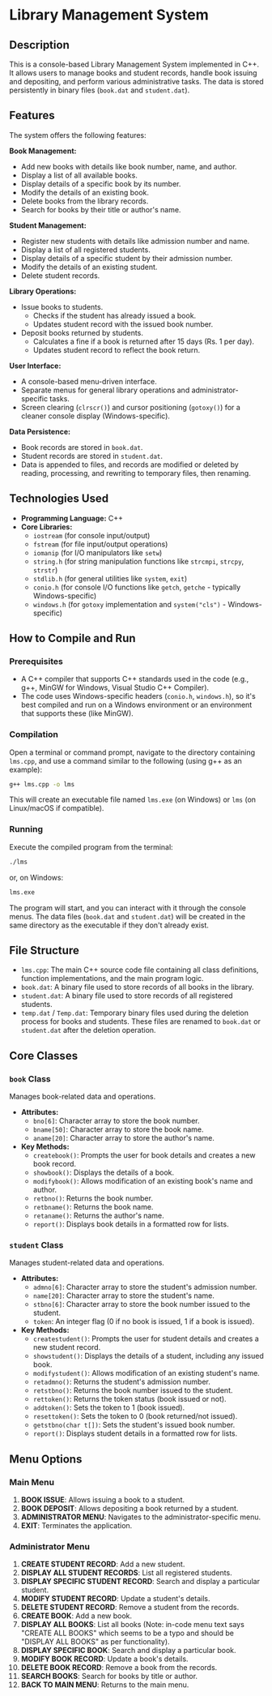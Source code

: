 # Library Management System

## Description

This is a console-based Library Management System implemented in C++. It allows users to manage books and student records, handle book issuing and depositing, and perform various administrative tasks. The data is stored persistently in binary files (`book.dat` and `student.dat`).

## Features

The system offers the following features:

**Book Management:**

- Add new books with details like book number, name, and author.
- Display a list of all available books.
- Display details of a specific book by its number.
- Modify the details of an existing book.
- Delete books from the library records.
- Search for books by their title or author's name.

**Student Management:**

- Register new students with details like admission number and name.
- Display a list of all registered students.
- Display details of a specific student by their admission number.
- Modify the details of an existing student.
- Delete student records.

**Library Operations:**

- Issue books to students.
  - Checks if the student has already issued a book.
  - Updates student record with the issued book number.
- Deposit books returned by students.
  - Calculates a fine if a book is returned after 15 days (Rs. 1 per day).
  - Updates student record to reflect the book return.

**User Interface:**

- A console-based menu-driven interface.
- Separate menus for general library operations and administrator-specific tasks.
- Screen clearing (`clrscr()`) and cursor positioning (`gotoxy()`) for a cleaner console display (Windows-specific).

**Data Persistence:**

- Book records are stored in `book.dat`.
- Student records are stored in `student.dat`.
- Data is appended to files, and records are modified or deleted by reading, processing, and rewriting to temporary files, then renaming.

## Technologies Used

- **Programming Language:** C++
- **Core Libraries:**
  - `iostream` (for console input/output)
  - `fstream` (for file input/output operations)
  - `iomanip` (for I/O manipulators like `setw`)
  - `string.h` (for string manipulation functions like `strcmpi`, `strcpy`, `strstr`)
  - `stdlib.h` (for general utilities like `system`, `exit`)
  - `conio.h` (for console I/O functions like `getch`, `getche` - typically Windows-specific)
  - `windows.h` (for `gotoxy` implementation and `system("cls")` - Windows-specific)

## How to Compile and Run

### Prerequisites

- A C++ compiler that supports C++ standards used in the code (e.g., g++, MinGW for Windows, Visual Studio C++ Compiler).
- The code uses Windows-specific headers (`conio.h`, `windows.h`), so it's best compiled and run on a Windows environment or an environment that supports these (like MinGW).

### Compilation

Open a terminal or command prompt, navigate to the directory containing `lms.cpp`, and use a command similar to the following (using g++ as an example):

```sh
g++ lms.cpp -o lms
```

This will create an executable file named `lms.exe` (on Windows) or `lms` (on Linux/macOS if compatible).

### Running

Execute the compiled program from the terminal:

```sh
./lms
```

or, on Windows:

```sh
lms.exe
```

The program will start, and you can interact with it through the console menus. The data files (`book.dat` and `student.dat`) will be created in the same directory as the executable if they don't already exist.

## File Structure

- `lms.cpp`: The main C++ source code file containing all class definitions, function implementations, and the main program logic.
- `book.dat`: A binary file used to store records of all books in the library.
- `student.dat`: A binary file used to store records of all registered students.
- `temp.dat` / `Temp.dat`: Temporary binary files used during the deletion process for books and students. These files are renamed to `book.dat` or `student.dat` after the deletion operation.

## Core Classes

### `book` Class

Manages book-related data and operations.

- **Attributes:**
  - `bno[6]`: Character array to store the book number.
  - `bname[50]`: Character array to store the book name.
  - `aname[20]`: Character array to store the author's name.
- **Key Methods:**
  - `createbook()`: Prompts the user for book details and creates a new book record.
  - `showbook()`: Displays the details of a book.
  - `modifybook()`: Allows modification of an existing book's name and author.
  - `retbno()`: Returns the book number.
  - `retbname()`: Returns the book name.
  - `retaname()`: Returns the author's name.
  - `report()`: Displays book details in a formatted row for lists.

### `student` Class

Manages student-related data and operations.

- **Attributes:**
  - `admno[6]`: Character array to store the student's admission number.
  - `name[20]`: Character array to store the student's name.
  - `stbno[6]`: Character array to store the book number issued to the student.
  - `token`: An integer flag (0 if no book is issued, 1 if a book is issued).
- **Key Methods:**
  - `createstudent()`: Prompts the user for student details and creates a new student record.
  - `showstudent()`: Displays the details of a student, including any issued book.
  - `modifystudent()`: Allows modification of an existing student's name.
  - `retadmno()`: Returns the student's admission number.
  - `retstbno()`: Returns the book number issued to the student.
  - `rettoken()`: Returns the token status (book issued or not).
  - `addtoken()`: Sets the token to 1 (book issued).
  - `resettoken()`: Sets the token to 0 (book returned/not issued).
  - `getstbno(char t[])`: Sets the student's issued book number.
  - `report()`: Displays student details in a formatted row for lists.

## Menu Options

### Main Menu

1.  **BOOK ISSUE**: Allows issuing a book to a student.
2.  **BOOK DEPOSIT**: Allows depositing a book returned by a student.
3.  **ADMINISTRATOR MENU**: Navigates to the administrator-specific menu.
4.  **EXIT**: Terminates the application.

### Administrator Menu

1.  **CREATE STUDENT RECORD**: Add a new student.
2.  **DISPLAY ALL STUDENT RECORDS**: List all registered students.
3.  **DISPLAY SPECIFIC STUDENT RECORD**: Search and display a particular student.
4.  **MODIFY STUDENT RECORD**: Update a student's details.
5.  **DELETE STUDENT RECORD**: Remove a student from the records.
6.  **CREATE BOOK**: Add a new book.
7.  **DISPLAY ALL BOOKS**: List all books (Note: in-code menu text says "CREATE ALL BOOKS" which seems to be a typo and should be "DISPLAY ALL BOOKS" as per functionality).
8.  **DISPLAY SPECIFIC BOOK**: Search and display a particular book.
9.  **MODIFY BOOK RECORD**: Update a book's details.
10. **DELETE BOOK RECORD**: Remove a book from the records.
11. **SEARCH BOOKS**: Search for books by title or author.
12. **BACK TO MAIN MENU**: Returns to the main menu.


